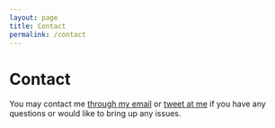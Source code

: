```yaml
---
layout: page
title: Contact
permalink: /contact
---
```


# Contact

You may contact me [through my email](mailto:fxgenstudio@gmail.com) or [tweet at me](https://twitter.com/procfxgen) if you have any questions or would like to bring up any issues.
